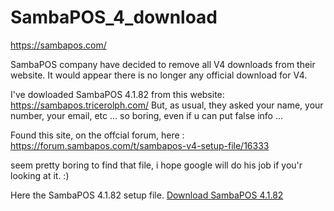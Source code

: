 # SambaPOS_4_download

https://sambapos.com/

SambaPOS company have decided to remove all V4 downloads from their website.
It would appear there is no longer any official download for V4.

I've dowloaded SambaPOS 4.1.82 from this website: https://sambapos.tricerolph.com/
But, as usual, they asked your name, your number, your email, etc ...  so boring, even if u can put false info ...

Found this site, on the offcial forum, here :
https://forum.sambapos.com/t/sambapos-v4-setup-file/16333

seem pretty boring to find that file, i hope google will do his job if you'r looking at it. :)


Here the SambaPOS 4.1.82 setup file.
[Download SambaPOS 4.1.82](SambaSetup4182.exe)
